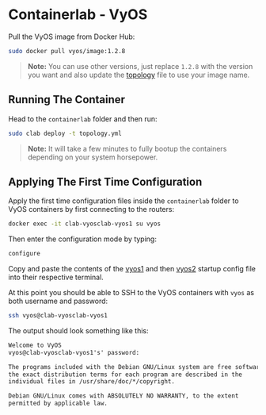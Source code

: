# Containerlab - VyOS

Pull the VyOS image from Docker Hub:

```bash
sudo docker pull vyos/image:1.2.8
```

> **Note:** You can use other versions, just replace `1.2.8` with the version you want and also update the [topology](containerlab/topology.yml) file to use your image name.

## Running The Container

Head to the `containerlab` folder and then run:

```bash
sudo clab deploy -t topology.yml
```

> **Note:** It will take a few minutes to fully bootup the containers depending on your system horsepower.

## Applying The First Time Configuration

Apply the first time configuration files inside the `containerlab` folder to VyOS containers by first connecting to the routers:

```bash
docker exec -it clab-vyosclab-vyos1 su vyos
```

Then enter the configuration mode by typing:

```bash
configure
```

Copy and paste the contents of the [vyos1](containerlab/vyos1.cfg) and then [vyos2](containerlab/vyos2.cfg) startup config file into their respective terminal.

At this point you should be able to SSH to the VyOS containers with `vyos` as both username and password:

```bash
ssh vyos@clab-vyosclab-vyos1
```

The output should look something like this:

```txt
Welcome to VyOS
vyos@clab-vyosclab-vyos1's' password:

The programs included with the Debian GNU/Linux system are free software;
the exact distribution terms for each program are described in the
individual files in /usr/share/doc/*/copyright.

Debian GNU/Linux comes with ABSOLUTELY NO WARRANTY, to the extent
permitted by applicable law.
```
